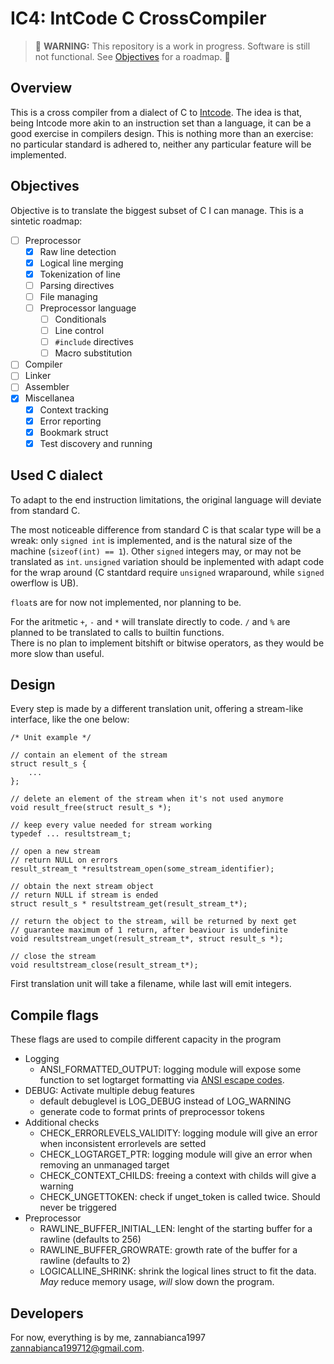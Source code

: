 # IC4: IntCode C CrossCompiler

> :hammer: **WARNING:** This repository is a work in progress. Software is still not functional. See [Objectives](##Objectives) for a roadmap. :wrench:

## Overview

This is a cross compiler from a dialect of C to [Intcode](https://esolangs.org/wiki/Intcode). 
The idea is that, being Intcode more akin to an instruction set than a language, it can be a good exercise in compilers design.
This is nothing more than an exercise: no particular standard is adhered to, neither any particular feature will be implemented.

## Objectives

Objective is to translate the biggest subset of C I can manage.
This is a sintetic roadmap:

- [ ] Preprocessor
    - [X] Raw line detection
    - [X] Logical line merging
    - [X] Tokenization of line
    - [ ] Parsing directives
    - [ ] File managing
    - [ ] Preprocessor language
        - [ ] Conditionals
        - [ ] Line control
        - [ ] `#include` directives
        - [ ] Macro substitution
- [ ] Compiler
- [ ] Linker
- [ ] Assembler
- [X] Miscellanea
    - [X] Context tracking
    - [X] Error reporting
    - [X] Bookmark struct
    - [X] Test discovery and running

## Used C dialect

To adapt to the end instruction limitations, the original language will deviate from standard C.

The most noticeable difference from standard C is that scalar type will be a wreak: only `signed int` is implemented, and is the natural size of the machine (`sizeof(int) == 1`). Other `signed` integers may, or may not be translated as `int`. `unsigned` variation should be inplemented with adapt code for the wrap around (C stantdard require `unsigned` wraparound, while `signed` owerflow is UB).

`float`s are for now not implemented, nor planning to be.

For the aritmetic `+`, `-` and `*` will translate directly to code. `/` and `%` are planned to be translated to calls to builtin functions.  
There is no plan to implement bitshift or bitwise operators, as they would be more slow than useful.

## Design

Every step is made by a different translation unit, offering a stream-like interface, like the one below:

    /* Unit example */

    // contain an element of the stream
    struct result_s {
        ...
    };

    // delete an element of the stream when it's not used anymore
    void result_free(struct result_s *);

    // keep every value needed for stream working
    typedef ... resultstream_t;

    // open a new stream
    // return NULL on errors
    result_stream_t *resultstream_open(some_stream_identifier);

    // obtain the next stream object
    // return NULL if stream is ended
    struct result_s * resultstream_get(result_stream_t*);

    // return the object to the stream, will be returned by next get
    // guarantee maximum of 1 return, after beaviour is undefinite
    void resultstream_unget(result_stream_t*, struct result_s *);
    
    // close the stream
    void resultstream_close(result_stream_t*);

First translation unit will take a filename, while last will emit integers.

## Compile flags

These flags are used to compile different capacity in the program

- Logging
    - ANSI_FORMATTED_OUTPUT: logging module will expose some function to set logtarget formatting via [ANSI escape codes](https://en.wikipedia.org/wiki/ANSI_escape_code).
- DEBUG: Activate multiple debug features
    - default debuglevel is LOG_DEBUG instead of LOG_WARNING
    - generate code to format prints of preprocessor tokens
- Additional checks
    - CHECK_ERRORLEVELS_VALIDITY: logging module will give an error when inconsistent errorlevels are setted
    - CHECK_LOGTARGET_PTR: logging module will give an error when removing an unmanaged target
    - CHECK_CONTEXT_CHILDS: freeing a context with childs will give a warning
    - CHECK_UNGETTOKEN: check if unget_token is called twice. Should never be triggered
- Preprocessor
    - RAWLINE_BUFFER_INITIAL_LEN: lenght of the starting buffer for a rawline (defaults to 256)
    - RAWLINE_BUFFER_GROWRATE: growth rate of the buffer for a rawline (defaults to 2)
    - LOGICALLINE_SHRINK: shrink the logical lines struct to fit the data. *May* reduce memory usage, *will* slow down the program.

## Developers

For now, everything is by me, zannabianca1997 <zannabianca199712@gmail.com>.
